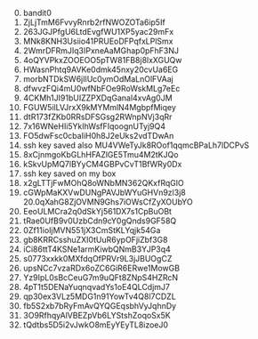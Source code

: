 0. bandit0
1. ZjLjTmM6FvvyRnrb2rfNWOZOTa6ip5If
2. 263JGJPfgU6LtdEvgfWU1XP5yac29mFx
3. MNk8KNH3Usiio41PRUEoDFPqfxLPlSmx
4. 2WmrDFRmJIq3IPxneAaMGhap0pFhF3NJ
5. 4oQYVPkxZOOEOO5pTW81FB8j8lxXGUQw
6. HWasnPhtq9AVKe0dmk45nxy20cvUa6EG
7. morbNTDkSW6jIlUc0ymOdMaLnOlFVAaj
8. dfwvzFQi4mU0wfNbFOe9RoWskMLg7eEc
9. 4CKMh1JI91bUIZZPXDqGanal4xvAg0JM
10. FGUW5ilLVJrxX9kMYMmlN4MgbpfMiqey
11. dtR173fZKb0RRsDFSGsg2RWnpNVj3qRr
12. 7x16WNeHIi5YkIhWsfFIqoognUTyj9Q4
13. FO5dwFsc0cbaIiH0h8J2eUks2vdTDwAn
14. ssh key saved also MU4VWeTyJk8ROof1qqmcBPaLh7lDCPvS
15. 8xCjnmgoKbGLhHFAZlGE5Tmu4M2tKJQo
16. kSkvUpMQ7lBYyCM4GBPvCvT1BfWRy0Dx
17. ssh key saved on my box
18. x2gLTTjFwMOhQ8oWNbMN362QKxfRqGlO
19. cGWpMaKXVwDUNgPAVJbWYuGHVn9zl3j8
20.0qXahG8ZjOVMN9Ghs7iOWsCfZyXOUbYO
21. EeoULMCra2q0dSkYj561DX7s1CpBuOBt
22. tRae0UfB9v0UzbCdn9cY0gQnds9GF58Q
23. 0Zf11ioIjMVN551jX3CmStKLYqjk54Ga
24. gb8KRRCsshuZXI0tUuR6ypOFjiZbf3G8
25. iCi86ttT4KSNe1armKiwbQNmB3YJP3q4
26. s0773xxkk0MXfdqOfPRVr9L3jJBUOgCZ
27. upsNCc7vzaRDx6oZC6GiR6ERwe1MowGB
28. Yz9IpL0sBcCeuG7m9uQFt8ZNpS4HZRcN
29. 4pT1t5DENaYuqnqvadYs1oE4QLCdjmJ7
30. qp30ex3VLz5MDG1n91YowTv4Q8l7CDZL
31. fb5S2xb7bRyFmAvQYQGEqsbhVyJqhnDy
32. 3O9RfhqyAlVBEZpVb6LYStshZoqoSx5K
33. tQdtbs5D5i2vJwkO8mEyYEyTL8izoeJ0
